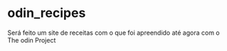 # odin_recipes

Será feito um site de receitas com o que foi apreendido até agora com o The odin Project
